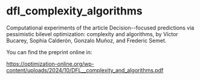 # dfl_complexity_algorithms
Computational experiments of the article Decision--focused predictions via pessimistic bilevel
optimization: complexity and algorithms, by Víctor Bucarey, Sophia Calderón, Gonzalo Muñoz, and Frederic Semet.

You can find the preprint online in:

https://optimization-online.org/wp-content/uploads/2024/10/DFL__complexity_and_algorithms.pdf
